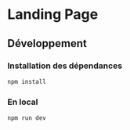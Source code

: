 # Landing Page

## Développement

### Installation des dépendances

```bash
npm install
```

### En local

```bash
npm run dev
```
